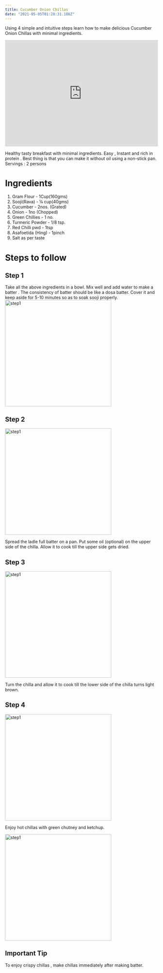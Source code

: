 ```yaml
---
title: Cucumber Onion Chillas
date: "2021-05-05T01:28:31.186Z"
---
```


Using 4 simple and intuitive steps learn how to make delicious Cucumber Onion Chillas with minimal ingredients.

<iframe width="100%" height="350" src="https://www.youtube.com/embed/JIh-Vq2C_7M" title="YouTube video player" frameBorder="0" allow="accelerometer; autoplay; clipboard-write; encrypted-media; gyroscope; picture-in-picture" allowFullScreen></iframe>

Healthy tasty breakfast with minimal ingredients.
Easy , Instant and rich in protein .
Best thing is that you can make it without oil using a non-stick pan.  
Servings : 2 persons

# Ingredients

1. Gram Flour - 1Cup(160gms)
2. Sooji(Rava) - ¼ cup(40gms)
3. Cucumber - 2nos. (Grated)
4. Onion - 1no (Chopped)
5. Green Chillies - 1 no.
6. Turmeric Powder - 1/8 tsp.
7. Red Chilli pwd - 1tsp
8. Asafoetida (Hing) - 1pinch
9. Salt as per taste

# Steps to follow

## Step 1

Take all the above ingredients in a bowl.
Mix well and add water to make a batter .
The consistency of batter should be like a dosa batter.
Cover it and keep aside for 5-10 minutes so as to soak sooji properly.
<img className="img-blogpage" src="https://firebasestorage.googleapis.com/v0/b/learning-firebase-img-crud.appspot.com/o/chillas_Step1_img1.jpg?alt=media&token=62d72e46-b2a0-4e7b-9904-002f1115eff3" alt="step1" width="350" height="350" />

## Step 2

<img className="img-blogpage" src="https://firebasestorage.googleapis.com/v0/b/learning-firebase-img-crud.appspot.com/o/chillas_Step2_img1.jpg?alt=media&token=51cfbe67-6c29-46cf-a767-23af286bce2a" alt="step1" width="350" height="350" />

Spread the ladle full batter on a pan.
Put some oil (optional) on the upper side of the chilla.
Allow it to cook till the upper side gets dried.

## Step 3

<img className="img-blogpage" src="https://firebasestorage.googleapis.com/v0/b/learning-firebase-img-crud.appspot.com/o/chillas_Step3_img1.jpg?alt=media&token=05dd463e-80c7-46e3-a33e-8bb9ea19e0c6" alt="step1" width="350" height="350" />

Turn the chilla and allow it to cook till the lower side of the chilla turns light brown.

## Step 4

<img className="img-blogpage" src="https://firebasestorage.googleapis.com/v0/b/learning-firebase-img-crud.appspot.com/o/chillas_Step4_img1.jpg?alt=media&token=e0615cf0-116d-4e30-821d-77b9c405eea0" alt="step1" width="350" height="350" />

Enjoy hot chillas with green chutney and ketchup.

<img className="img-blogpage" src="https://firebasestorage.googleapis.com/v0/b/learning-firebase-img-crud.appspot.com/o/chillas_Step4_img2.jpg?alt=media&token=11be53d1-78cc-4138-a71e-8a1661f66dcc" alt="step1" width="350" height="350" />

## Important Tip

To enjoy crispy chillas , make chillas immediately after making batter.
